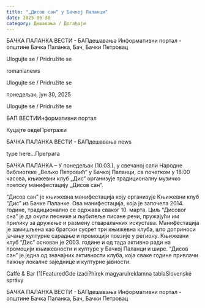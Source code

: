 ```yaml
---
title: "„Дисов сан“ у Бачкој Паланци"
date: 2025-06-30
category: Дешавања / Догађаји
---
```


БАЧКА ПАЛАНКА ВЕСТИ - БАПдешавања Информативни портал - општине Бачка Паланка, Бач, Бачки Петровац

Ulogujte se / Pridružite se

romanianews

Ulogujte se / Pridružite se

понедељак, јун 30, 2025

Ulogujte se / Pridružite se

БАП ВЕСТИИнформативни портал

Куцајте овдеПретражи

БАЧКА ПАЛАНКА ВЕСТИ - БАПдешавања news

type here...Претрага

БАЧКА ПАЛАНКА – У понедељак (10.03.), у свечаној сали Народне библиотеке „Вељко Петровић“ у Бачкој Паланци, са почетком у 18:00 часова, књижевни клуб „Дис“ организује традиционалну музичко поетску манифестацију „Дисов сан“.

“Дисов сан” је књижевна манифестација коју организује Књижевни клуб “Дис” из Бачке Паланке. Ова манифестација, која је започела 2014. године, традиционално се одржава сваког 10. марта.
Циљ “Дисовог сна” је да окупи песнике и љубитеље писане речи, пружајући им прилику за дружење и размену стваралачких искустава. Манифестација је замишљена као братски сусрет три књижевна клуба, што доприноси јачању културне сарадње и промоцији поезије у региону.
Књижевни клуб “Дис” основан је 2003. године и од тада активно ради на промоцији књижевности и културе у Бачкој Паланци и шире. “Дисов сан” је једна од значајних активности клуба, која сваке године привлачи пажњу локалне заједнице и културне јавности.

Caffe & Bar (1)FeaturedGde izaći?hírek magyarulreklamna tablaSlovenské správy

БАЧКА ПАЛАНКА ВЕСТИ - БАПдешавања Информативни портал - општине Бачка Паланка, Бач, Бачки Петровац
